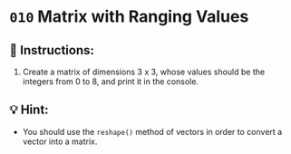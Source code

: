 # `010` Matrix with Ranging Values

## 📝 Instructions:

1. Create a matrix of dimensions 3 x 3, whose values should be the integers from 0 to 8, and print it in the console.

## 💡 Hint:

+ You should use the `reshape()` method of vectors in order to convert a vector into a matrix.

